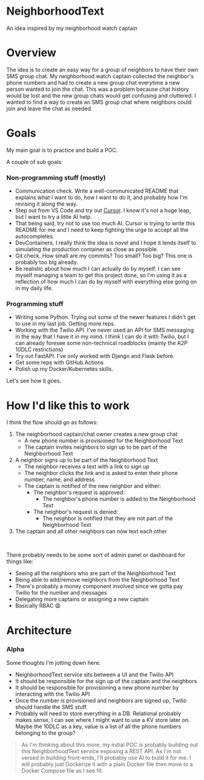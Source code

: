 # NeighborhoodText
An idea inspired by my neighborhood watch captain

# Overview
The idea is to create an easy way for a group of neighbors to have their own SMS group chat. My neighborhood watch captain collected the neighbor's phone numbers and had to create a new group chat everytime a new person wanted to join the chat. This was a problem because chat history would be lost and the new group chats would get confusing and cluttered. I wanted to find a way to create an SMS group chat where neighbors could join and leave the chat as needed. 

# Goals

My main goal is to practice and build a POC. 

A couple of sub goals:

### Non-programming stuff (mostly)
- Communication check. Write a well-communicated README that explains what I want to do, how I want to do it, and probably how I'm revising it along the way.
- Step out from VS Code and try out [Cursor](https://www.cursor.com/). I know it's not a huge leap, but I want to try a little AI help.
- That being said, try not to use too much AI. Cursor is trying to write this README for me and I need to keep fighting the urge to accept all the autocompletes.
- DevContainers. I really think the idea is novel and I hope it lends itself to simulating the production container as close as possible.
- Git check. How small are my commits? Too small? Too big? This one is probably too big already.
- Be realistic about how much I can actually do by myself. I can see myself managing a team to get this project done, so I'm using it as a reflection of how much I can do by myself with everything else going on in my daily life.

### Programming stuff
- Writing some Python. Trying out some of the newer features I didn't get to use in my last job. Getting more reps.
- Working with the Twilio API. I've never used an API for SMS messaging in the way that I have it in my mind. I think I can do it with Twilio, but I can already foresee some non-technical roadblocks (mainly the A2P 10DLC restrictions)
- Try out FastAPI. I've only worked with Django and Flask before.
- Get some reps with GitHub Actions
- Polish up my Docker/Kubernetes skills.

Let's see how it goes.

# How I'd like this to work
I think the flow should go as follows:
1. The neighborhood captain/chat owner creates a new group chat
    * A new phone number is provisioned for the Neighborhood Text
    * The captain invites neighbors to sign up to be part of the Neighborhood Text
2. A neighbor signs up to be part of the Neighborhood Text
    * The neighbor receives a text with a link to sign up
    * The neighbor clicks the link and is asked to enter their phone number, name, and address
    * The captain is notified of the new neighbor and either:
        * The neighbor's request is approved:
            * The neighbor's phone number is added to the Neighborhood Text
        * The neighbor's request is denied:
            * The neighbor is notified that they are not part of the Neighborhood Text
3. The captain and all other neighbors can now text each other

<br>

There probably needs to be some sort of admin panel or dashboard for things like:
* Seeing all the neighbors who are part of the Neighborhood Text
* Being able to add/remove neighbors from the Neighborhood Text
* There's probably a money component involved since we gotta pay Twilio for the number and messages
* Delegating more captains or assigning a new captain
* Basically RBAC :weary:

# Architecture
### Alpha
Some thoughts I'm jotting down here:
* NeighborhoodText service sits between a UI and the Twilio API
* It should be responsible for the sign up of the captain and the neighbors
* It should be responsible for provisioning a new phone number by interacting with the Twilio API
* Once the number is provisioned and neighbors are signed up, Twilio should handle the SMS stuff.
* Probably will need to store everything in a DB. Relational probably makes sense, I can see where I might want to use a KV store later on. Maybe the 10DLC as a key, value is a list of all the phone numbers belonging to the group?

> As I'm thinking about this more, my initial POC is probably building out this NeighborhoodText service exposing a REST API. As I'm not versed in building front-ends, I'll probably use AI to build it for me. I will probably just Dockerize it with a plain Docker file then move to a Docker Compose file as I see fit. 
